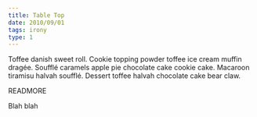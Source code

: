 ```yaml
---
title: Table Top
date: 2010/09/01
tags: irony
type: 1
---
```


Toffee danish sweet roll. Cookie topping powder toffee ice cream muffin dragée. 
Soufflé caramels apple pie chocolate cake cookie cake. 
Macaroon tiramisu halvah soufflé. Dessert toffee halvah chocolate cake bear claw.

READMORE

Blah blah